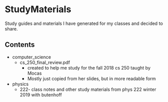 # StudyMaterials
Study guides and materials I have generated for my classes and decided to share.

## Contents
  * computer\_science
    * cs\_250\_final\_review.pdf
      * created to help me study for the fall 2018 cs 250 taught by Mocas
      * Mostly just copied from her slides, but in more readable form
  * physics
    * 222- class notes and other study materials from phys 222 winter 2019 with butenhoff

